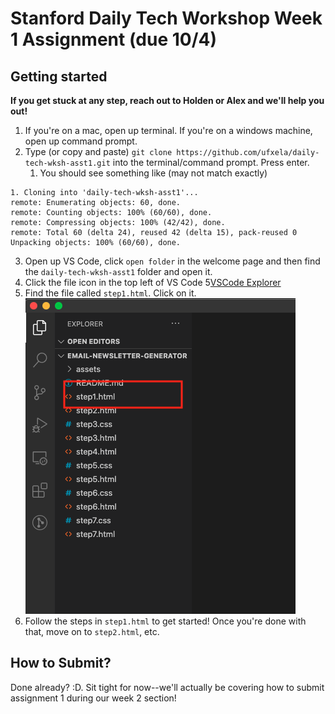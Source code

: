 # Stanford Daily Tech Workshop Week 1 Assignment (due 10/4)

## Getting started

**If you get stuck at any step, reach out to Holden or Alex and we'll help you out!**

1. If you're on a mac, open up terminal. If you're on a windows machine, open up command prompt.
2. Type (or copy and paste) `git clone https://github.com/ufxela/daily-tech-wksh-asst1.git` into the terminal/command prompt. Press enter.
   1. You should see something like (may not match exactly)
```
1. Cloning into 'daily-tech-wksh-asst1'...
remote: Enumerating objects: 60, done.
remote: Counting objects: 100% (60/60), done.
remote: Compressing objects: 100% (42/42), done.
remote: Total 60 (delta 24), reused 42 (delta 15), pack-reused 0
Unpacking objects: 100% (60/60), done.
```
3. Open up VS Code, click `open folder` in the welcome page and then find the `daily-tech-wksh-asst1` folder and open it.
4. Click the file icon in the top left of VS Code
5[VSCode Explorer](assets/VSCodeExplorer.png)
6. Find the file called `step1.html`. Click on it.
![VSCode Step1](assets/VSCodeStep1.png)
7.  Follow the steps in `step1.html` to get started! Once you're done with that, move on to `step2.html`, etc.

## How to Submit?
Done already? :D. Sit tight for now--we'll actually be covering how to submit assignment 1 during our week 2 section!
